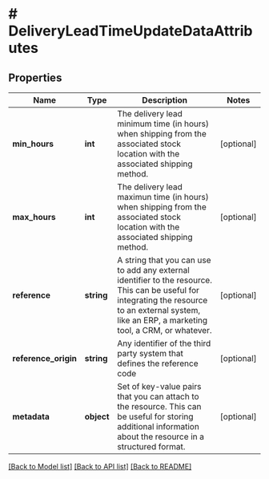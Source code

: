 # # DeliveryLeadTimeUpdateDataAttributes

## Properties

Name | Type | Description | Notes
------------ | ------------- | ------------- | -------------
**min_hours** | **int** | The delivery lead minimum time (in hours) when shipping from the associated stock location with the associated shipping method. | [optional]
**max_hours** | **int** | The delivery lead maximun time (in hours) when shipping from the associated stock location with the associated shipping method. | [optional]
**reference** | **string** | A string that you can use to add any external identifier to the resource. This can be useful for integrating the resource to an external system, like an ERP, a marketing tool, a CRM, or whatever. | [optional]
**reference_origin** | **string** | Any identifier of the third party system that defines the reference code | [optional]
**metadata** | **object** | Set of key-value pairs that you can attach to the resource. This can be useful for storing additional information about the resource in a structured format. | [optional]

[[Back to Model list]](../../README.md#models) [[Back to API list]](../../README.md#endpoints) [[Back to README]](../../README.md)
